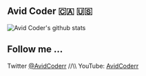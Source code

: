 ## Avid Coder 🇨🇦 🇺🇸

![Avid Coder's github stats](https://github-readme-stats.vercel.app/api?username=un33k&count_private=true&show_icons=true&theme=radical)


## Follow me ...

Twitter [@AvidCoderr](https://twitter.com/AvidCoderr) //\\\ YouTube: [AvidCoderr](https://www.youtube.com/@avidcoderr)

<!--
**un33k/avidcoderr** is a ✨ _special_ ✨ repository because its `README.md` (this file) appears on your GitHub profile.

[![Source Karma badge for @un33k](https://sourcekarma-og.vercel.app/api/un33k/github)](https://sourcekarma.vercel.app/un33k)

Here are some ideas to get you started:

- 🔭 I’m currently working on ...
- 🌱 I’m currently learning ...
- 👯 I’m looking to collaborate on ...
- 🤔 I’m looking for help with ...
- 💬 Ask me about ...
- 📫 How to reach me: ...
- ⚡ Fun fact: ...
![AvidCoderr's wakatime stats](https://github-readme-stats.vercel.app/api/wakatime?username=un33k)
-->
